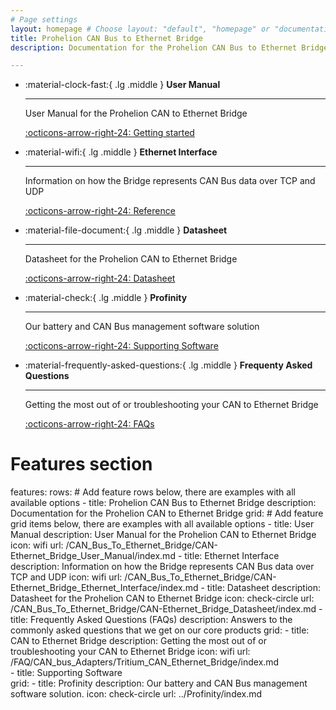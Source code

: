 ```yaml
---
# Page settings
layout: homepage # Choose layout: "default", "homepage" or "documentation-archive"
title: Prohelion CAN Bus to Ethernet Bridge
description: Documentation for the Prohelion CAN Bus to Ethernet Bridge

---
```


<div class="grid cards" markdown>

-   :material-clock-fast:{ .lg .middle } __User Manual__

    ---

    User Manual for the Prohelion CAN to Ethernet Bridge

    [:octicons-arrow-right-24: Getting started](User_Manual/index.md)

-   :material-wifi:{ .lg .middle } __Ethernet Interface__

    ---

    Information on how the Bridge represents CAN Bus data over TCP and UDP

    [:octicons-arrow-right-24: Reference](Ethernet_Interface/index.md)

-   :material-file-document:{ .lg .middle } __Datasheet__

    ---

    Datasheet for the Prohelion CAN to Ethernet Bridge

    [:octicons-arrow-right-24: Datasheet](Datasheet/index.md)

-   :material-check:{ .lg .middle } __Profinity__

    ---

    Our battery and CAN Bus management software solution

    [:octicons-arrow-right-24: Supporting Software](../Profinity/index.md)

-   :material-frequently-asked-questions:{ .lg .middle } __Frequenty Asked Questions__

    ---

    Getting the most out of or troubleshooting your CAN to Ethernet Bridge

    [:octicons-arrow-right-24: FAQs](../FAQs/CAN_bus_Adapters/Tritum_CAN_Ethernet_Bridge/index.md)

</div>

# Features section
features:
    rows: # Add feature rows below, there are examples with all available options
        - title: Prohelion CAN Bus to Ethernet Bridge
          description: Documentation for the Prohelion CAN to Ethernet Bridge
          grid: # Add feature grid items below, there are examples with all available options
              - title: User Manual
                description: User Manual for the Prohelion CAN to Ethernet Bridge
                icon: wifi
                url: /CAN_Bus_To_Ethernet_Bridge/CAN-Ethernet_Bridge_User_Manual/index.md 
              - title: Ethernet Interface
                description: Information on how the Bridge represents CAN Bus data over TCP and UDP
                icon: wifi
                url: /CAN_Bus_To_Ethernet_Bridge/CAN-Ethernet_Bridge_Ethernet_Interface/index.md 
              - title: Datasheet
                description: Datasheet for the Prohelion CAN to Ethernet Bridge
                icon: check-circle
                url: /CAN_Bus_To_Ethernet_Bridge/CAN-Ethernet_Bridge_Datasheet/index.md 
        - title: Frequently Asked Questions (FAQs)
          description: Answers to the commonly asked questions that we get on our core products
          grid:
              - title: CAN to Ethernet Bridge
                description: Getting the most out of or troubleshooting your CAN to Ethernet Bridge
                icon: wifi
                url: /FAQ/CAN_bus_Adapters/Tritium_CAN_Ethernet_Bridge/index.md  
        - title: Supporting Software          
          grid:
              - title: Profinity
                description: Our battery and CAN Bus management software solution.
                icon: check-circle
                url: ../Profinity/index.md